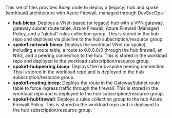 This set of files provides Bicep code to deploy a (legacy) hub and spoke (workload) architecture with Azure Firewall, managed through DevSecOps:

- **hub.bicep**: Deploys a VNet-based (or legacy) hub with a VPN gateway, gateway subnet route table, Azure Firewall, Azure Firewall (Manager) Policy, and a "global" rules collection group. This is stored in the hub repo and deployed via pipeline to the hub subscription/resource group.
- **spoke1-network.bicep**: Deploys the workload VNet (or spoke), including a route table, a route to 0.0.0.0/0 through the hub firewall, an NSG, and a peering connection to the hub. This is stored in the workload repo and deployed to the workload subscription/resource group.
- **spoke1-hubpeering.bicep**: Deploys the hub>spoke peering connection. This is stored in the workload repo and is deployed to the hub subscription/resource group.
- **spoke1-routing.bicep**: Deploys the route in the GatewaySubnet route table to force ingress traffic through the firewall. This is stored in the workload repo and is deployed to the hub subscription/resource group.
- **spoke1-hubfirewall**: Deploys a rules collection group to the hub Azure Firewall Policy. This is stored in the workload repo and is deployed to the hub subscription/resource group.
